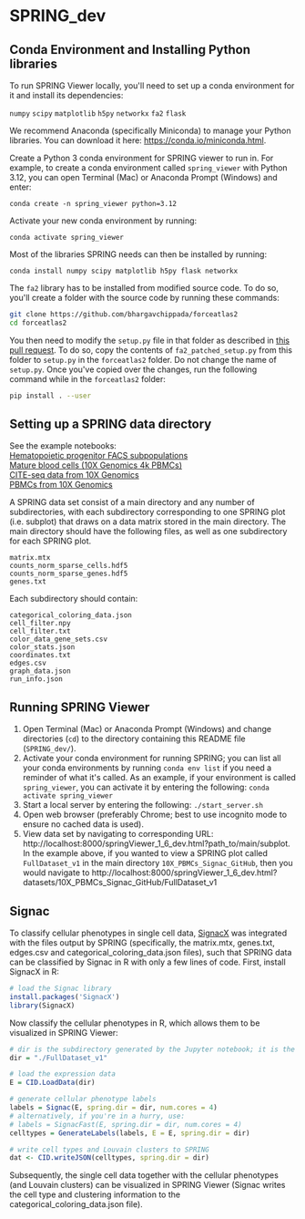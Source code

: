 # SPRING_dev

## Conda Environment and Installing Python libraries

To run SPRING Viewer locally, you'll need to set up a conda environment for it and install its dependencies:

`numpy`
`scipy`
`matplotlib`
`h5py`
`networkx`
`fa2`
`flask`

We recommend Anaconda (specifically Miniconda) to manage your Python libraries. You can download it here: https://conda.io/miniconda.html. 

Create a Python 3 conda environment for SPRING viewer to run in. For example, to create a conda environment called `spring_viewer` with Python 3.12, you can open Terminal (Mac) or Anaconda Prompt (Windows) and enter:

`conda create -n spring_viewer python=3.12`

Activate your new conda environment by running:

`conda activate spring_viewer`

Most of the libraries SPRING needs can then be installed by running:

`conda install numpy scipy matplotlib h5py flask networkx`

The `fa2` library has to be installed from modified source code. To do so, you'll create a folder with the source code by running these commands:

```bash
git clone https://github.com/bhargavchippada/forceatlas2
cd forceatlas2
```

You then need to modify the `setup.py` file in that folder as described in [this pull request](https://github.com/bhargavchippada/forceatlas2/pull/46). To do so, copy the contents of `fa2_patched_setup.py` from this folder to `setup.py` in the `forceatlas2` folder. Do not change the name of `setup.py`. Once you've copied over the changes, run the following command while in the `forceatlas2` folder:

```bash
pip install . --user
```

## Setting up a SPRING data directory
See the example notebooks:  
[Hematopoietic progenitor FACS subpopulations](./data_prep/spring_example_HPCs.ipynb)  
[Mature blood cells (10X Genomics 4k PBMCs)](./data_prep/spring_example_pbmc4k.ipynb)  
[CITE-seq data from 10X Genomics](./data_prep/spring_notebook_10X_CITEseq.ipynb)  
[PBMCs from 10X Genomics](./data_prep/spring_notebook_10X.ipynb)

A SPRING data set consist of a main directory and any number of subdirectories, with each subdirectory corresponding to one SPRING plot (i.e. subplot) that draws on a data matrix stored in the main directory. The main directory should have the following files, as well as one subdirectory for each SPRING plot. 

`matrix.mtx`  
`counts_norm_sparse_cells.hdf5`  
`counts_norm_sparse_genes.hdf5`  
`genes.txt`  

Each subdirectory should contain:  

`categorical_coloring_data.json`  
`cell_filter.npy`  
`cell_filter.txt`  
`color_data_gene_sets.csv`  
`color_stats.json`  
`coordinates.txt`  
`edges.csv`  
`graph_data.json`  
`run_info.json`  

## Running SPRING Viewer

1. Open Terminal (Mac) or Anaconda Prompt (Windows) and change directories (`cd`) to the directory containing this README file (`SPRING_dev/`). 
2. Activate your conda environment for running SPRING; you can list all your conda environments by running `conda env list` if you need a reminder of what it's called. As an example, if your environment is called `spring_viewer`, you can activate it by entering the following: `conda activate spring_viewer`
3. Start a local server by entering the following: `./start_server.sh`
4. Open web browser (preferably Chrome; best to use incognito mode to ensure no cached data is used).
5. View data set by navigating to corresponding URL: http://localhost:8000/springViewer_1_6_dev.html?path_to/main/subplot. In the example above, if you wanted to view a SPRING plot called `FullDataset_v1` in the main directory `10X_PBMCs_Signac_GitHub`, then you would navigate to http://localhost:8000/springViewer_1_6_dev.html?datasets/10X_PBMCs_Signac_GitHub/FullDataset_v1

## Signac

To classify cellular phenotypes in single cell data, [SignacX](https://cran.r-project.org/web/packages/SignacX/) was integrated with the files output by SPRING (specifically, the matrix.mtx, genes.txt, edges.csv and categorical_coloring_data.json files), such that SPRING data can be classified by Signac in R with only a few lines of code. First, install SignacX in R:

```r
# load the Signac library
install.packages('SignacX')
library(SignacX)
```

Now classify the cellular phenotypes in R, which allows them to be visualized in SPRING Viewer:

```r
# dir is the subdirectory generated by the Jupyter notebook; it is the directory that contains the 'categorical_coloring_data.json' file.
dir = "./FullDataset_v1" 

# load the expression data
E = CID.LoadData(dir)

# generate cellular phenotype labels
labels = Signac(E, spring.dir = dir, num.cores = 4)
# alternatively, if you're in a hurry, use:
# labels = SignacFast(E, spring.dir = dir, num.cores = 4)
celltypes = GenerateLabels(labels, E = E, spring.dir = dir)

# write cell types and Louvain clusters to SPRING
dat <- CID.writeJSON(celltypes, spring.dir = dir)
```

Subsequently, the single cell data together with the cellular phenotypes (and Louvain clusters) can be visualized in SPRING Viewer (Signac writes the cell type and clustering information to the categorical_coloring_data.json file).
